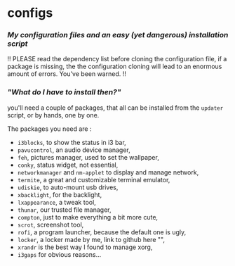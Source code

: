 # configs
### *My configuration files and an easy (yet dangerous) installation script*

!! PLEASE read the dependency list before cloning the configuration file, if a package is missing, the the configuration cloning will lead to an enormous amount of errors. You've been warned. !!

### *"What do I have to install then?"*
you'll need a couple of packages, that all can be installed from the `updater` script, or by hands, one by one.

The packages you need are :
- `i3blocks`, to show the status in i3 bar,
- `pavucontrol`, an audio device manager,
- `feh`, pictures manager, used to set the wallpaper,
- `conky`, status widget, not essential,
- `networkmanager` and `nm-applet` to display and manage network,
- `termite`, a great and customizable terminal emulator,
- `udiskie`, to auto-mount usb drives,
- `xbacklight`, for the backlight,
- `lxappearance`, a tweak tool,
- `thunar`, our trusted file manager,
- `compton`, just to make everything a bit more cute,
- `scrot`, screenshot tool,
- `rofi`, a program launcher, because the default one is ugly,
- `locker`, a locker made by me, link to github here "",
- `xrandr` is the best way I found to manage xorg,
- `i3gaps` for obvious reasons...
